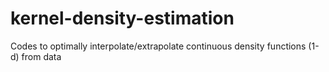 # kernel-density-estimation
Codes to optimally interpolate/extrapolate continuous density functions (1-d) from data
